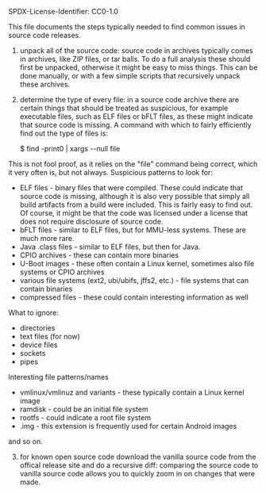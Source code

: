 SPDX-License-Identifier: CC0-1.0

This file documents the steps typically needed to find common issues in source code releases.

1. unpack all of the source code: source code in archives typically comes in archives, like ZIP files, or tar balls. To do a full analysis these should first be unpacked, otherwise it might be easy to miss things. This can be done manually, or with a few simple scripts that recursively unpack these archives.

2. determine the type of every file: in a source code archive there are certain things that should be treated as suspicious, for example executable files, such as ELF files or bFLT files, as these might indicate that source code is missing. A command with which to fairly efficiently find out the type of files is:

    $ find -print0 | xargs --null file

This is not fool proof, as it relies on the "file" command being correct, which it very often is, but not always. Suspicious patterns to look for:

* ELF files - binary files that were compiled. These could indicate that source code is missing, although it is also very possible that simply all build artifacts from a build were included. This is fairly easy to find out. Of course, it might be that the code was licensed under a license that does not require disclosure of source code.
* bFLT files - similar to ELF files, but for MMU-less systems. These are much more rare.
* Java .class files - similar to ELF files, but then for Java.
* CPIO archives - these can contain more binaries
* U-Boot images - these often contain a Linux kernel, sometimes also file systems or CPIO archives
* various file systems (ext2, ubi/ubifs, jffs2, etc.) - file systems that can contain binaries
* compressed files - these could contain interesting information as well

What to ignore:

* directories
* text files (for now)
* device files
* sockets
* pipes

Interesting file patterns/names

* vmlinux/vmlinuz and variants - these typically contain a Linux kernel image
* ramdisk - could be an initial file system
* rootfs - could indicate a root file system
* .img - this extension is frequently used for certain Android images

and so on.

3. for known open source code download the vanilla source code from the offical release site and do a recursive diff: comparing the source code to vanilla source code allows you to quickly zoom in on changes that were made.

